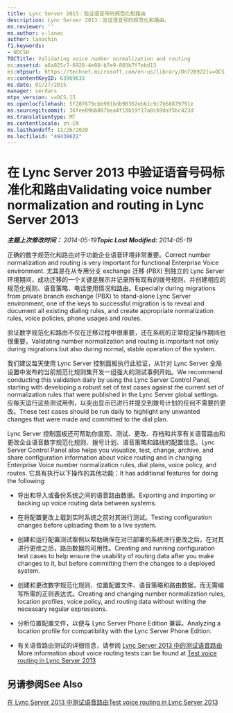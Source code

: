 ```yaml
---
title: Lync Server 2013：验证语音号码规范化和路由
description: Lync Server 2013：验证语音号码规范化和路由。
ms.reviewer: ''
ms.author: v-lanac
author: lanachin
f1.keywords:
- NOCSH
TOCTitle: Validating voice number normalization and routing
ms:assetid: a6a825c7-6928-4e80-b7e9-803b7f7ebd13
ms:mtpsurl: https://technet.microsoft.com/en-us/library/Dn720922(v=OCS.15)
ms:contentKeyID: 63969633
ms.date: 01/27/2015
manager: serdars
mtps_version: v=OCS.15
ms.openlocfilehash: 5f28f679cbb991bdb90362eb61c9c7b68879791e
ms.sourcegitcommit: 36fee89bb887bea4f18b19f17a8c69daf5bc423d
ms.translationtype: MT
ms.contentlocale: zh-CN
ms.lasthandoff: 11/26/2020
ms.locfileid: "49438622"
---
```

# <a name="validating-voice-number-normalization-and-routing-in-lync-server-2013"></a><span data-ttu-id="7c8a0-103">在 Lync Server 2013 中验证语音号码标准化和路由</span><span class="sxs-lookup"><span data-stu-id="7c8a0-103">Validating voice number normalization and routing in Lync Server 2013</span></span>

<div data-xmlns="http://www.w3.org/1999/xhtml">

<div class="topic" data-xmlns="http://www.w3.org/1999/xhtml" data-msxsl="urn:schemas-microsoft-com:xslt" data-cs="https://msdn.microsoft.com/">

<div data-asp="https://msdn2.microsoft.com/asp">



</div>

<div id="mainSection">

<div id="mainBody"><span data-ttu-id="7c8a0-104">

<span> </span></span><span class="sxs-lookup"><span data-stu-id="7c8a0-104">

<span> </span></span></span>

<span data-ttu-id="7c8a0-105">_**主题上次修改时间：** 2014-05-19_</span><span class="sxs-lookup"><span data-stu-id="7c8a0-105">_**Topic Last Modified:** 2014-05-19_</span></span>

<span data-ttu-id="7c8a0-106">正确的数字规范化和路由对于功能企业语音环境非常重要。</span><span class="sxs-lookup"><span data-stu-id="7c8a0-106">Correct number normalization and routing is very important for functional Enterprise Voice environment.</span></span> <span data-ttu-id="7c8a0-107">尤其是在从专用分支 exchange 迁移 (PBX) 到独立的 Lync Server 环境期间，成功迁移的一个关键是展示并记录所有现有的拨号规则，并创建相应的规范化规则、语音策略、电话使用情况和路由。</span><span class="sxs-lookup"><span data-stu-id="7c8a0-107">Especially during migrations from private branch exchange (PBX) to stand-alone Lync Server environment, one of the keys to successful migration is to reveal and document all existing dialing rules, and create appropriate normalization rules, voice policies, phone usages and routes.</span></span>

<span data-ttu-id="7c8a0-108">验证数字规范化和路由不仅在迁移过程中很重要，还在系统的正常稳定操作期间也很重要。</span><span class="sxs-lookup"><span data-stu-id="7c8a0-108">Validating number normalization and routing is important not only during migrations but also during normal, stable operation of the system.</span></span>

<span data-ttu-id="7c8a0-109">我们建议每天使用 Lync Server 控制面板执行此验证，从针对 Lync Server 全局设置中发布的当前规范化规则集开发一组强大的测试事例开始。</span><span class="sxs-lookup"><span data-stu-id="7c8a0-109">We recommend conducting this validation daily by using the Lync Server Control Panel, starting with developing a robust set of test cases against the current set of normalization rules that were published in the Lync Server global settings.</span></span> <span data-ttu-id="7c8a0-110">应每天运行这些测试用例，以突出显示已进行并提交到拨号计划的任何不需要的更改。</span><span class="sxs-lookup"><span data-stu-id="7c8a0-110">These test cases should be run daily to highlight any unwanted changes that were made and committed to the dial plan.</span></span>

<span data-ttu-id="7c8a0-111">Lync Server 控制面板还可帮助你直观、测试、更改、存档和共享有关语音路由和更改企业语音数字规范化规则、拨号计划、语音策略和路线的配置信息。</span><span class="sxs-lookup"><span data-stu-id="7c8a0-111">Lync Server Control Panel also helps you visualize, test, change, archive, and share configuration information about voice routing and in changing Enterprise Voice number normalization rules, dial plans, voice policy, and routes.</span></span> <span data-ttu-id="7c8a0-112">它具有执行以下操作的其他功能：</span><span class="sxs-lookup"><span data-stu-id="7c8a0-112">It has additional features for doing the following:</span></span>

  - <span data-ttu-id="7c8a0-113">导出和导入或备份系统之间的语音路由数据。</span><span class="sxs-lookup"><span data-stu-id="7c8a0-113">Exporting and importing or backing up voice routing data between systems.</span></span>

  - <span data-ttu-id="7c8a0-114">在将配置更改上载到实时系统之前对其进行测试。</span><span class="sxs-lookup"><span data-stu-id="7c8a0-114">Testing configuration changes before uploading them to a live system.</span></span>

  - <span data-ttu-id="7c8a0-115">创建和运行配置测试案例以帮助确保在对已部署的系统进行更改之后，在对其进行更改之后，路由数据的可用性。</span><span class="sxs-lookup"><span data-stu-id="7c8a0-115">Creating and running configuration test cases to help ensure the usability of routing data after you make changes to it, but before committing them the changes to a deployed system.</span></span>

  - <span data-ttu-id="7c8a0-116">创建和更改数字规范化规则、位置配置文件、语音策略和路由数据，而无需编写所需的正则表达式。</span><span class="sxs-lookup"><span data-stu-id="7c8a0-116">Creating and changing number normalization rules, location profiles, voice policy, and routing data without writing the necessary regular expressions.</span></span>

  - <span data-ttu-id="7c8a0-117">分析位置配置文件，以便与 Lync Server Phone Edition 兼容。</span><span class="sxs-lookup"><span data-stu-id="7c8a0-117">Analyzing a location profile for compatibility with the Lync Server Phone Edition.</span></span>

  - <span data-ttu-id="7c8a0-118">有关语音路由测试的详细信息，请参阅 [Lync Server 2013 中的测试语音路由](lync-server-2013-test-voice-routing.md)</span><span class="sxs-lookup"><span data-stu-id="7c8a0-118">More information about voice routing tests can be found at [Test voice routing in Lync Server 2013](lync-server-2013-test-voice-routing.md)</span></span>

<div>

## <a name="see-also"></a><span data-ttu-id="7c8a0-119">另请参阅</span><span class="sxs-lookup"><span data-stu-id="7c8a0-119">See Also</span></span>


[<span data-ttu-id="7c8a0-120">在 Lync Server 2013 中测试语音路由</span><span class="sxs-lookup"><span data-stu-id="7c8a0-120">Test voice routing in Lync Server 2013</span></span>](lync-server-2013-test-voice-routing.md)  
  

<span data-ttu-id="7c8a0-121"></div>

</div>

<span> </span>

</div>

</div>

</span><span class="sxs-lookup"><span data-stu-id="7c8a0-121"></div>

</div>

<span> </span>

</div>

</div>

</span></span></div>

